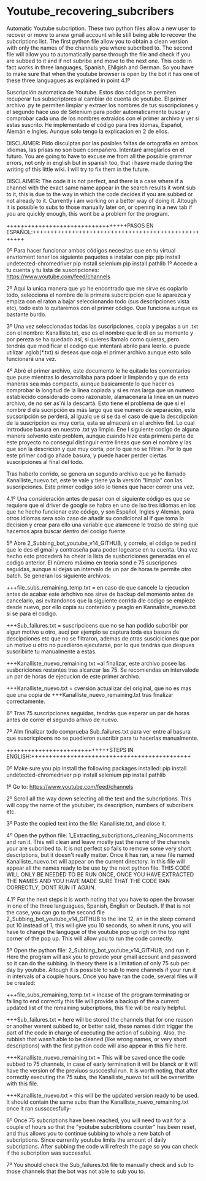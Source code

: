 # Youtube_recovering_subcribers
Automatic Youtube subcription. These two python files allow a new user to recover or move to anew gmail account while still being able to recover the subcriptions list. The first python file allow you to obtain a clean version with only the names of the channels you where subcribed to. The second file will allow you to automatically parse through the file and check if you are subbed to it and if not subribe and move to the next one. This code in fact works in three languages, Spanish, ENlgish and German. So you have to make sure that when the youtube browser is open by the bot it has one of these three languagues as explained in point 4.1º

Suscripción automatica de Youtube. Estos dos códigos te permiten recuperar tus subscriptores al cambiar de cuenta de youtube. El primer archivo .py te permiten limpiar y extraer los nombres de tus suscripciones y el segundo hace uso de Selenium para poder automaticamente  buscar y comprobar cada una de los nombres extraidos con el primer archivo y ver si estas suscrito. He implementado el código para tres idomas, Español, Alemán e Ingles. Aunque solo tengo la explicacion en 2 de ellos.


DISCLAIMER: Pido disculptas por las posibles faltas de ortografía en ambos idiomas, las prisas no son buen compañero. Intentaré arreglarlos en el futuro.
            You are going to have to excuse me from all the possible grammar errors, not only in english but in spanish too, that i hasve made during the writing of this little wiki. I will try to fix them in the future.
            
DISCLAIMER: The code it is not perfect, and there is a case where if a channel with the exact same name appear in the search results it wont sub to it, this is due to the way in which the code decides if you are subbed or not already to it. Currently i am working on a better way of doing it. Altough it is possible to subs to those manually later on, or opening in a new tab if you are quickly enough, this wont be a problem for the program.

++++++++++++++++++++++++++++++++++PASOS EN ESPAÑOL:++++++++++++++++++++++++++++++++++++++++++++++++++++

0º Para hacer funcionar ambos códigos necesitas que en tu virtual envrioment tener los siguiente paquetes a instalar con pip:
  pip install undetected-chromedriver
  pip install selenium
  pip install pathlib
1º Accede a tu cuenta y tu lista de suscripciones: https://www.youtube.com/feed/channels

2º Aquí la unica manera que yo he encontrado que me sirve es copìarlo todo, selecciona el nombre de la primera subcrcipcion que te aparezca y empiza con el raton a bajar seleccionando todo (sus descripciones vista etc), todo esto lo quitaremos con el primer código. Que funciona aunque es bastante burdo. 

3º Una vez seleccionadas todas las suscripciones, copia y pegalas a un .txt con el nombre: Kanalliste.txt, ese es el nombre que le dí en su momento y por pereza se ha quedado así, si quieres llamalo como quieras, pero tendrás que modificar el codigo que intentará abrilo para leerlo. o puede utilizar .rglob(*.txt) si deseas que coja el primer archivo aunque esto solo funcionará una vez.

4º Abré el primer archivo, este documento le he quitado los comentarios que puse mientras lo desarrollaba para pdoer ir limpiando y que de esta maneras sea más compacto, aunque basicamente lo que hacer es comprobar la longitud de la linea copiada y si es mas larga que un numero establecido considerado como razonable, alamacenara la linea en un nuevo archivo, de no ser as´ñi la descartá. Esto tiene el problema de que si el nombre d ela sucripción es más largo que ese numero de separación, este sucscripción se perderá, al igualq ue si se da el caso de que la descdipción de la suscripcion es muy corta, esta se almacerá en el archivo finl. Lo cual inrtroduce basura en nuestro .txt ya limpio. Ene l siguiente codigo de alguna manera solvento este problem, aunque cuando hize esta primera parte de este proyecto no conseguí distinguir entre lineas que son el nombre y las que son la descrición y que muy corta, por lo que no se filtran. Por lo que este primer codigo añade basura, y puede hacer perder ciertas suscripciones al final del todo. 

Tras haberlo corrido, se genera un segundo archivo que yo he llamado Kanalliste_nuevo.txt, este te vale y tiene ya la versión "limpia" con las suscripciones. Este primer codigo sólo lo tienes que hacer correr una vez.

4.1º Una consideración antes de pasar con el siguiente código es que se requiere que el driver de google se habra en uno de lso tres idiomas en los que he hecho funcionar este código, y son Español, Ingles y Alemán, para otros idiomas sera solo caso de añadir su condicional al if que toma la decision y crear para ello una variable que alamcene le trozso de string que hacemos apra buscar dentro del codigo fuente.

5º Abre 2_Subbing_bot_youtube_v14_GITHUB, y correlo, el código te pedirá que le des el gmail y contraseña para poder logearse en tu cuenta. Una vez hecho esto procederá ha chear la lista de susbcriciones generadas en el codigo anterior. El número máximo en teoria sond e 75 suscripones seguidas, aunque si dejas un intervalo de un par de horas te permite otro batch. Se generan los siguiente archivos:

+++file_subs_remaining_temp.txt = en caso de que cancele la ejecucion antes de acabar este arhchivo nos sirve de backup del momento antes de cancelarlo, asi evitandonos que la siguiente corrida dle codigo se empieze desde nuevo, por ello copia su contenido y peaglo en Kannaliste_nuevo.txt si se para el codigo.

+++Sub_failures.txt = suscripcioens que no se han podido subcribir por algun motivo u otro, auqi por ejemplo se captura toda esa basura de descipciones etc que no se filtraron, ademas de otras susciciciones que por un motivo u otro no puedieron ejecutarse, por lo que tendrás que despues suscribirte tu manualmente a estas.

+++Kanalliste_nuevo_remaining.txt  =al finalizar, este archivo posee las susbcriciones restantes tras alcanzar las 75. Se recomiendas un intervalode un par de horas de ejecucion de este primer archivo.

+++Kanalliste_nuevo.txt = cversión actualizar del original, que no es mas que una copia de +++Kanalliste_nuevo_remaining.txt tras finalizar correctamente.


6º Tras 75 suscripciones seguidas, tendrás que esperar un par de horas antes de correr el segundo arhivo de nuevo.

7º Alm finalizar todo comprueba Sub_failures.txt para ver entre al basura que suscricpioens no se puedieron suscribir para tu hacerlas manualmente.



+++++++++++++++++++++++++++++STEPS IN ENGLISH:+++++++++++++++++++++++++++++++++++++++++++++

0º Make sure you pip install the following packages installed: 
  pip install undetected-chromedriver
  pip install selenium
  pip install pathlib
  
1º Go to: https://www.youtube.com/feed/channels

2º Scroll all the way down selecting all the text and the subcriptions. This will copy the name of the youtuber, its description, numbers of subcribers etc.

3º Paste the copied text into the file: Kanalliste.txt, and close it.

4º Open the python file: 1_Extracting_subcriptions_cleaning_Nocomments and run it. This will clean and leave mostly just the name of the channels your are subcribed to. It is not perfect so fails to remove some very short descriptions, but it doesn't really matter. Once it has ran, a new file named Kanalliste_nuevo.txt will appear on the current directory. In this file will appear all the names ready to be use by the next python file. THIS CODE WILL ONLY BE NEEDED TO BE RUN ONCE, ONCE YOU HAVE EXTRACTED THE NAMES AND YOU HAVE MADE SURE THAT THE CODE RAN CORRECTLY, DONT RUN IT AGAIN.

4.1º For the next steps it is worth noting that you have to open the browser in one of the three languagues, Spanish, English or Deutsch. If that is not the case, you can go to the second file 2_Subbing_bot_youtube_v14_GITHUB to the line 12, an in the sleep comand put 10 instead of 1, this will give you 10 seconds, so when it runs, you will have to change the langugue of the youtube pop up righ on the top right corner of the pop up. This will allow you to run the code correctly. 

5º Open the python file: 2_Subbing_bot_youtube_v14_GITHUB, and run it. Here the program will ask you to provide your gmail account and password so it can do the subbing. In theory there is a limitation of only 75 sub per day by youtube. Altough it is possible to sub to more channels if your run it in intervals of a couple hours. Once you have ran the code, several files will be created:

+++file_subs_remaining_temp.txt = incase of the program terminating or failing to end correctly this file will provide a backup of the a current updated list of the remaining                                       subcriptions, this file will be really helpful.

+++Sub_failures.txt = here will be stored the channels that for one reason or another werent subbed to, or better said, these names didnt trigger the part of the code in charge of executing the action of subbing. Also, the rubbish that wasn't able to be cleaned (like wrong names, or very short descriptions) with the first python code will also appear in this file here.
   
+++Kanalliste_nuevo_remaining.txt = This will be saved once the code subbed to 75 channels, in case of early termination it will be blanck or it will have the version of the 
                                previuos susccesful run. It is worth noting, that after correctly executing the 75 subs, the Kanalliste_nuevo.txt will be overwritte with this                                   file.
                                
+++Kanalliste_nuevo.txt = this will be the updated version ready to be used. It should contain the same subs than the Kanalliste_nuevo_remaining.txt once it ran sussccesfully-
   
   6º Once 75 subcriptions have been reached, you will need to wait for a couple of hours so that the "youtube subcribtions counter" has been reset, and thus allows you to continue subbing to whole a new batch of subcriptions. Since currently youtube limits the amount of daily subcriptions. After subbing the code will refresh the page so you can check if the subcription was successful.
   
   7º You should check the Sub_failures.txt file to manually check and sub to those channels that the bot was not able to sub you to.
   
   
